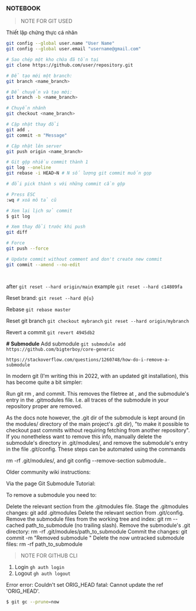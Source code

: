 ### NOTEBOOK

> NOTE FOR GIT USED

Thiết lập chứng thực cá nhân

```bash
git config --global user.name "User Name"
git config --global user.email "username@gmail.com"
```

```bash
# Sao chép một kho chứa đã tồn tại
git clone https://github.com/user/repository.git
```

```bash
# Để tạo mới một branch:
git branch <name_branch>

# Để chuyển và tạo mới:
git branch -b <name_branch>
```

```bash
# Chuyển nhánh
git checkout <name_branch>
```

```bash
# Cập nhật thay đổi
git add .
git commit -m "Message"
```

```bash
# Cập nhật lên server
git push origin <name_branch>
```

```bash
# Git gộp nhiều commit thành 1
git log --oneline
git rebase -i HEAD~N # N số lượng git commit muốn gọp

# đổi pick thành s với những commit cần gộp

# Press ESC
:wq # xoá mô tả cũ
```

```bash
# Xem lại lịch sử commit
$ git log
```

```bash
# Xem thay đổi trước khi push
git diff
```

```bash
# Force
git push --force
```

```bash
# Update commit without comment and don't create new commit
git commit --amend --no-edit
```

```bash
```


```bash
```

after
`git reset --hard origin/main`
example
`git reset --hard c14809fa`


Reset brand: 
`git reset --hard @{u}`

Rebase
`git rebase master`

Reset git branch
`git checkout mybranch`
`git reset --hard origin/mybranch`

Revert a commit
`git revert 4945db2`

**# Submodule**
Add submodule
`git submodule add https://github.com/bigterboy/core-generic`


`https://stackoverflow.com/questions/1260748/how-do-i-remove-a-submodule`

In modern git (I'm writing this in 2022, with an updated git installation), this has become quite a bit simpler:

Run git rm <path-to-submodule>, and commit.
This removes the filetree at <path-to-submodule>, and the submodule's entry in the .gitmodules file. I.e. all traces of the submodule in your repository proper are removed.

As the docs note however, the .git dir of the submodule is kept around (in the modules/ directory of the main project's .git dir), "to make it possible to checkout past commits without requiring fetching from another repository".
If you nonetheless want to remove this info, manually delete the submodule's directory in .git/modules/, and remove the submodule's entry in the file .git/config. These steps can be automated using the commands

rm -rf .git/modules/<path-to-submodule>, and
git config --remove-section submodule.<path-to-submodule>.

Older community wiki instructions:

Via the page Git Submodule Tutorial:

To remove a submodule you need to:

Delete the relevant section from the .gitmodules file.
Stage the .gitmodules changes:
git add .gitmodules
Delete the relevant section from .git/config.
Remove the submodule files from the working tree and index:
git rm --cached path_to_submodule (no trailing slash).
Remove the submodule's .git directory:
rm -rf .git/modules/path_to_submodule
Commit the changes:
git commit -m "Removed submodule <name>"
Delete the now untracked submodule files:
rm -rf path_to_submodule






> NOTE FOR GITHUB CLI
1. Login
`gh auth login`
2. Logout
`gh auth logout`


Error
error: Couldn't set ORIG_HEAD
fatal: Cannot update the ref 'ORIG_HEAD'.

```sh
$ git gc --prune=now
```